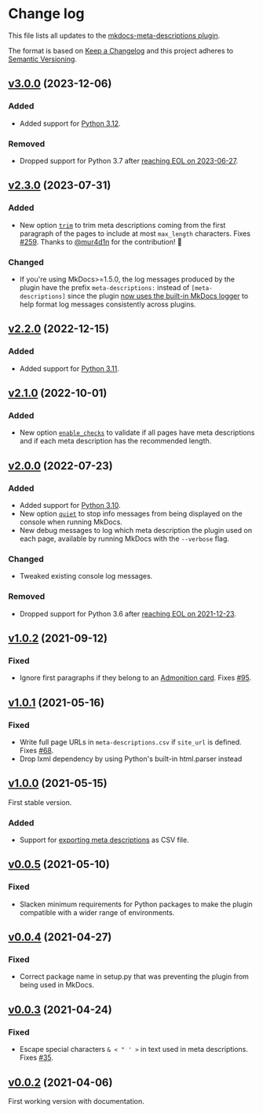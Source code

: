# Change log

This file lists all updates to the [mkdocs-meta-descriptions plugin](https://github.com/prcr/mkdocs-meta-descriptions-plugin).

The format is based on [Keep a Changelog](https://keepachangelog.com/en/1.0.0/) and this project adheres to [Semantic Versioning](https://semver.org/spec/v2.0.0.html).

## [v3.0.0](https://www.github.com/prcr/mkdocs-meta-descriptions-plugin/compare/v2.3.0...v3.0.0) (2023-12-06)

### Added

-   Added support for [Python 3.12](https://www.python.org/downloads/release/python-3120/).

### Removed

-   Dropped support for Python 3.7 after [reaching EOL on 2023-06-27](https://devguide.python.org/versions/#unsupported-versions).

## [v2.3.0](https://www.github.com/prcr/mkdocs-meta-descriptions-plugin/compare/v2.2.0...v2.3.0) (2023-07-31)

### Added

-   New option [`trim`](https://github.com/prcr/mkdocs-meta-descriptions-plugin#trim) to trim meta descriptions coming from the first paragraph of the pages to include at most `max_length` characters. Fixes [#259](https://github.com/prcr/mkdocs-meta-descriptions-plugin/issues/259). Thanks to [@mur4d1n](https://github.com/mur4d1n) for the contribution! 🎉

### Changed

-   If you're using MkDocs>=1.5.0, the log messages produced by the plugin have the prefix `meta-descriptions:` instead of `[meta-descriptions]` since the plugin [now uses the built-in MkDocs logger](https://www.mkdocs.org/dev-guide/plugins/#logging-in-plugins) to help format log messages consistently across plugins.

## [v2.2.0](https://www.github.com/prcr/mkdocs-meta-descriptions-plugin/compare/v2.1.0...v2.2.0) (2022-12-15)

### Added

-   Added support for [Python 3.11](https://www.python.org/downloads/release/python-3111/).

## [v2.1.0](https://www.github.com/prcr/mkdocs-meta-descriptions-plugin/compare/v2.0.0...v2.1.0) (2022-10-01)

### Added

-   New option [`enable_checks`](https://github.com/prcr/mkdocs-meta-descriptions-plugin#enable_checks) to validate if all pages have meta descriptions and if each meta description has the recommended length.

## [v2.0.0](https://www.github.com/prcr/mkdocs-meta-descriptions-plugin/compare/v1.0.2...v2.0.0) (2022-07-23)

### Added

-   Added support for [Python 3.10](https://www.python.org/downloads/release/python-3101/).
-   New option [`quiet`](https://github.com/prcr/mkdocs-meta-descriptions-plugin#quiet) to stop info messages from being displayed on the console when running MkDocs.
-   New debug messages to log which meta description the plugin used on each page, available by running MkDocs with the `--verbose` flag.

### Changed

-   Tweaked existing console log messages.

### Removed

-   Dropped support for Python 3.6 after [reaching EOL on 2021-12-23](https://devguide.python.org/versions/#unsupported-versions).

## [v1.0.2](https://www.github.com/prcr/mkdocs-meta-descriptions-plugin/compare/v1.0.1...v1.0.2) (2021-09-12)

### Fixed

-   Ignore first paragraphs if they belong to an [Admonition card](https://python-markdown.github.io/extensions/admonition/). Fixes [#95](https://github.com/prcr/mkdocs-meta-descriptions-plugin/issues/95).

## [v1.0.1](https://www.github.com/prcr/mkdocs-meta-descriptions-plugin/compare/v1.0.0...v1.0.1) (2021-05-16)

### Fixed

-   Write full page URLs in `meta-descriptions.csv` if `site_url` is defined. Fixes [#68](https://github.com/prcr/mkdocs-meta-descriptions-plugin/issues/68).
-   Drop lxml dependency by using Python's built-in html.parser instead

## [v1.0.0](https://www.github.com/prcr/mkdocs-meta-descriptions-plugin/compare/v0.0.5...v1.0.0) (2021-05-15)

First stable version.

### Added

-   Support for [exporting meta descriptions](https://github.com/prcr/mkdocs-meta-descriptions-plugin#export_csv) as CSV file.

## [v0.0.5](https://www.github.com/prcr/mkdocs-meta-descriptions-plugin/compare/v0.0.4...v0.0.5) (2021-05-10)

### Fixed

-   Slacken minimum requirements for Python packages to make the plugin compatible with a wider range of environments.

## [v0.0.4](https://www.github.com/prcr/mkdocs-meta-descriptions-plugin/compare/v0.0.3...v0.0.4) (2021-04-27)

### Fixed

-   Correct package name in setup.py that was preventing the plugin from being used in MkDocs.

## [v0.0.3](https://www.github.com/prcr/mkdocs-meta-descriptions-plugin/compare/v0.0.2...v0.0.3) (2021-04-24)

### Fixed

-   Escape special characters `& < " ' >` in text used in meta descriptions. Fixes [#35](https://github.com/prcr/mkdocs-meta-descriptions-plugin/issues/35).

## [v0.0.2](https://www.github.com/prcr/mkdocs-meta-descriptions-plugin/compare/v0.0.1...v0.0.2) (2021-04-06)

First working version with documentation.
